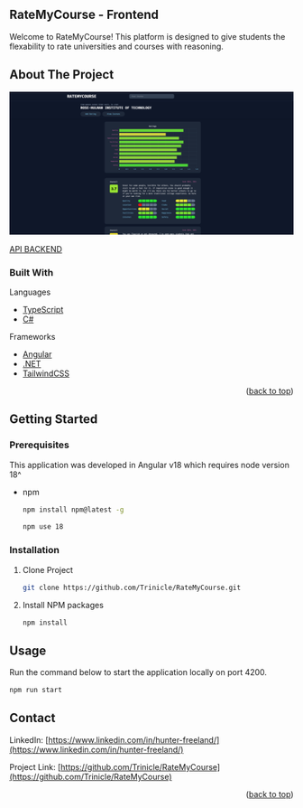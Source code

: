 ## RateMyCourse - Frontend
Welcome to RateMyCourse! This platform is designed to give students the flexability to rate universities and courses with reasoning.


<!-- ABOUT THE PROJECT -->
## About The Project

![Product Name Screen Shot][product-screenshot]


[API BACKEND](https://github.com/Trinicle/RateMyCourseAPI)


### Built With

Languages
* [TypeScript](https://www.typescriptlang.org/)
* [C#](https://dotnet.microsoft.com/en-us/languages/csharp)

Frameworks
* [Angular](https://angular.dev/)
* [.NET](https://dotnet.microsoft.com/en-us/)
* [TailwindCSS](https://tailwindcss.com/)

<p align="right">(<a href="#readme-top">back to top</a>)</p>

<!-- GETTING STARTED -->
## Getting Started

### Prerequisites

This application was developed in Angular v18 which requires node version 18^
* npm
  ```sh
  npm install npm@latest -g
  ```
  ```sh
  npm use 18
  ```

### Installation

1. Clone Project
   ```sh
   git clone https://github.com/Trinicle/RateMyCourse.git
   ```
2. Install NPM packages
   ```sh
   npm install
   ```




<!-- USAGE EXAMPLES -->
## Usage

Run the command below to start the application locally on port 4200.
  ```sh
  npm run start
  ```





<!-- CONTACT -->
## Contact

LinkedIn: [https://www.linkedin.com/in/hunter-freeland/](https://www.linkedin.com/in/hunter-freeland/)

Project Link: [https://github.com/Trinicle/RateMyCourse](https://github.com/Trinicle/RateMyCourse)

<p align="right">(<a href="#readme-top">back to top</a>)</p>

[product-screenshot]: images/courseImage.png

